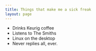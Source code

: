 ```yaml
---
title: Things that make me a sick freak
layout: page
---
```



* Drinks Keurig coffee
* Listens to The Smiths
* Linux on the desktop
* Never replies all, ever.
